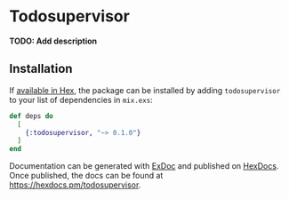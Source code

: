 # Todosupervisor

**TODO: Add description**

## Installation

If [available in Hex](https://hex.pm/docs/publish), the package can be installed
by adding `todosupervisor` to your list of dependencies in `mix.exs`:

```elixir
def deps do
  [
    {:todosupervisor, "~> 0.1.0"}
  ]
end
```

Documentation can be generated with [ExDoc](https://github.com/elixir-lang/ex_doc)
and published on [HexDocs](https://hexdocs.pm). Once published, the docs can
be found at <https://hexdocs.pm/todosupervisor>.

